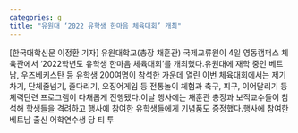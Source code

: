 ```yaml
---
categories: g
title: "유원대 ‘2022 유학생 한마음 체육대회’ 개최"
---
```

[한국대학신문 이정환 기자] 유원대학교(총장 채훈관) 국제교류원이 4일 영동캠퍼스 체육관에서 ‘2022학년도 유학생 한마음 체육대회’를 개최했다.유원대에 재학 중인 베트남, 우즈베키스탄 등 유학생 200여명이 참석한 가운데 열린 이번 체육대회에서는 제기차기, 단체줄넘기, 줄다리기, 오징어게임 등 전통놀이 체험과 축구, 피구, 이어달리기 등 체력단련 프로그램이 다채롭게 진행됐다.이날 행사에는 채훈관 총장과 보직교수들이 참석해 학생들을 격려하고 행사에 참여한 유학생들에게 기념품도 증정했다.행사에 참여한 베트남 출신 어학연수생 당 티 투